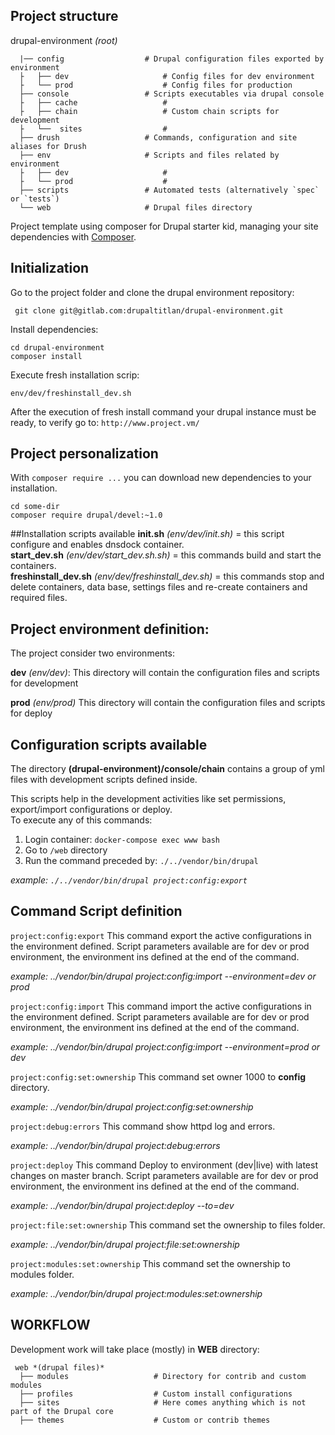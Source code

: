 ## Project structure
drupal-environment *(root)*
```
  |── config                  # Drupal configuration files exported by environment  
  ├   ├── dev                     # Config files for dev environment  
  ├   └── prod                    # Config files for production  
  ├── console                 # Scripts executables via drupal console  
  ├   ├── cache                   #  
  ├   ├── chain                   # Custom chain scripts for development   
  ├   └──  sites                  #  
  ├── drush                   # Commands, configuration and site aliases for Drush  
  ├── env                     # Scripts and files related by environment  
  ├   ├── dev                     #   
  ├   └── prod                    #  
  ├── scripts                 # Automated tests (alternatively `spec` or `tests`)  
  └── web                     # Drupal files directory  
```  

Project template using composer for Drupal starter kid, managing your site
dependencies with [Composer](https://getcomposer.org/).


## Initialization

Go to the project folder and clone the drupal environment repository:
```
 git clone git@gitlab.com:drupaltitlan/drupal-environment.git
```
Install dependencies:
```
cd drupal-environment
composer install
```

Execute fresh installation scrip:
```
env/dev/freshinstall_dev.sh
```
After the execution of fresh install command your drupal instance must be ready,
to verify go to:
`http://www.project.vm/`

## Project personalization

With `composer require ...` you can download new dependencies to your 
installation.

```
cd some-dir
composer require drupal/devel:~1.0
```
##Installation scripts available
**init.sh** *(env/dev/init.sh)* = this script configure and enables dnsdock container.  
**start_dev.sh** *(env/dev/start_dev.sh.sh)* = this commands build and start the containers.  
**freshinstall_dev.sh** *(env/dev/freshinstall_dev.sh)* = this commands stop and delete containers, data base, settings files and re-create containers and required files.   

## Project environment definition:
The project consider two environments:

**dev** *(env/dev)*:
This directory will contain the configuration files and scripts for development

**prod** *(env/prod)*
This directory will contain the configuration files and scripts for deploy

## Configuration scripts available 
The directory **(drupal-environment)/console/chain** contains a group of yml files with development scripts defined inside.

This scripts help in the development activities like set permissions, export/import configurations or deploy.  
To execute any of this commands:

1. Login container: `docker-compose exec www bash`
2. Go to `/web` directory
3. Run the command preceded by: `./../vendor/bin/drupal `

*example:
    `./../vendor/bin/drupal project:config:export`*
     
## Command Script definition

`project:config:export`
This command export the active configurations in the environment defined.
Script parameters available are for dev or prod environment, the environment ins defined at the end of the command.

*example:
    ../vendor/bin/drupal project:config:import --environment=dev or prod*

`project:config:import`
This command import the active configurations in the environment defined.
Script parameters available are for dev or prod environment, the environment ins defined at the end of the command.

*example:
    ../vendor/bin/drupal project:config:import --environment=prod or dev*

`project:config:set:ownership`
This command set owner 1000 to **config** directory.

*example:
    ../vendor/bin/drupal project:config:set:ownership*

`project:debug:errors`
This command show httpd log and errors.

*example:
    ../vendor/bin/drupal project:debug:errors*
    
`project:deploy`
This command Deploy to environment (dev|live) with latest changes on master branch.
Script parameters available are for dev or prod environment, the environment ins defined at the end of the command.

*example:
    ../vendor/bin/drupal project:deploy --to=dev*
    
`project:file:set:ownership`
This command set the ownership to files folder.

*example:
    ../vendor/bin/drupal project:file:set:ownership*
    
`project:modules:set:ownership`
This command set the ownership to modules folder.

*example:
    ../vendor/bin/drupal project:modules:set:ownership*
    
## WORKFLOW
   
Development work will take place (mostly) in **WEB** directory:
``` 
 web *(drupal files)*   
  ├── modules                   # Directory for contrib and custom modules   
  ├── profiles                  # Custom install configurations  
  ├── sites                     # Here comes anything which is not part of the Drupal core  
  ├── themes                    # Custom or contrib themes  
```



